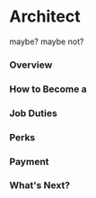 # Architect

maybe? maybe not?
### Overview
### How to Become a
### Job Duties
### Perks
### Payment
### What's Next?